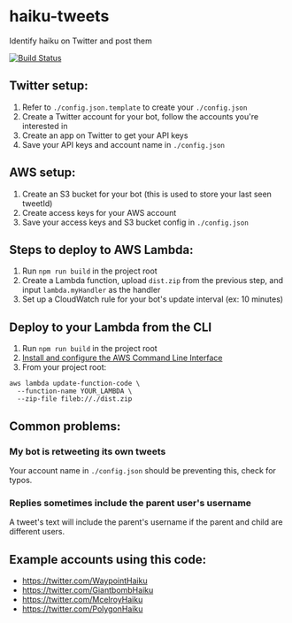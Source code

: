 # haiku-tweets

Identify haiku on Twitter and post them

[![Build Status](https://travis-ci.org/pnevares/haiku-tweets.svg?branch=master)](https://travis-ci.org/pnevares/haiku-tweets)

## Twitter setup:
1. Refer to `./config.json.template` to create your `./config.json`
1. Create a Twitter account for your bot, follow the accounts you're interested in
1. Create an app on Twitter to get your API keys
1. Save your API keys and account name in `./config.json`

## AWS setup:
1. Create an S3 bucket for your bot (this is used to store your last seen tweetId)
1. Create access keys for your AWS account
1. Save your access keys and S3 bucket config in `./config.json`

## Steps to deploy to AWS Lambda:
1. Run `npm run build` in the project root
1. Create a Lambda function, upload `dist.zip` from the previous step, and input `lambda.myHandler` as the handler
1. Set up a CloudWatch rule for your bot's update interval (ex: 10 minutes)

## Deploy to your Lambda from the CLI
1. Run `npm run build` in the project root
1. [Install and configure the AWS Command Line Interface](https://docs.aws.amazon.com/cli/latest/userguide/installing.html)
1. From your project root:
```
aws lambda update-function-code \
  --function-name YOUR_LAMBDA \
  --zip-file fileb://./dist.zip
```

## Common problems:

### My bot is retweeting its own tweets
Your account name in `./config.json` should be preventing this, check for typos.
### Replies sometimes include the parent user's username
A tweet's text will include the parent's username if the parent and child are different users.

## Example accounts using this code:
* https://twitter.com/WaypointHaiku
* https://twitter.com/GiantbombHaiku
* https://twitter.com/McelroyHaiku
* https://twitter.com/PolygonHaiku